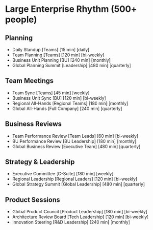 
# Large Enterprise Rhythm (500+ people)

## Planning
- Daily Standup [Teams] [15 min] [daily]
- Team Planning [Teams] [120 min] [bi-weekly]
- Business Unit Planning [BU] [240 min] [monthly]
- Global Planning Summit [Leadership] [480 min] [quarterly]

## Team Meetings
- Team Sync [Teams] [45 min] [weekly]
- Business Unit Sync [BU] [120 min] [bi-weekly]
- Regional All-Hands [Regional Teams] [180 min] [monthly]
- Global All-Hands [Full Company] [240 min] [quarterly]

## Business Reviews
- Team Performance Review [Team Leads] [60 min] [bi-weekly]
- BU Performance Review [BU Leadership] [180 min] [monthly]
- Global Business Review [Executive Team] [480 min] [quarterly]

## Strategy & Leadership
- Executive Committee [C-Suite] [180 min] [weekly]
- Regional Leadership [Regional Leaders] [120 min] [bi-weekly]
- Global Strategy Summit [Global Leadership] [480 min] [quarterly]

## Product Sessions
- Global Product Council [Product Leadership] [180 min] [bi-weekly]
- Architecture Review Board [Tech Leadership] [120 min] [bi-weekly]
- Innovation Steering [R&D Leadership] [240 min] [monthly]

